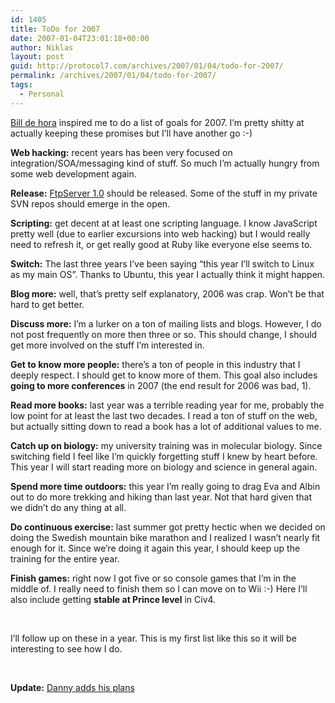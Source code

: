 ```yaml
---
id: 1405
title: ToDo for 2007
date: 2007-01-04T23:01:18+00:00
author: Niklas
layout: post
guid: http://protocol7.com/archives/2007/01/04/todo-for-2007/
permalink: /archives/2007/01/04/todo-for-2007/
tags:
  - Personal
---
```

<div class='microid-88c7614ff6ca856ab732adf772c9980bee371018'>
  <p>
    <a href="http://www.dehora.net/journal/2007/01/activity_list_for_2007.html">Bill de hora</a> inspired me to do a list of goals for 2007. I&#8217;m pretty shitty at actually keeping these promises but I&#8217;ll have another go :-)
  </p>
  
  <p>
    <strong>Web hacking:</strong> recent years has been very focused on integration/SOA/messaging kind of stuff. So much I&#8217;m actually hungry from some web development again.
  </p>
  
  <p>
    <strong>Release:</strong> <a href="http://cwiki.apache.org/FTPSERVER/">FtpServer 1.0</a> should be released. Some of the stuff in my private SVN repos should emerge in the open.
  </p>
  
  <p>
    <strong>Scripting:</strong> get decent at at least one scripting language. I know JavaScript pretty well (due to earlier excursions into web hacking) but I would really need to refresh it, or get really good at Ruby like everyone else seems to.
  </p>
  
  <p>
    <strong>Switch:</strong> The last three years I&#8217;ve been saying &#8220;this year I&#8217;ll switch to Linux as my main OS&#8221;. Thanks to Ubuntu, this year I actually think it might happen.
  </p>
  
  <p>
    <strong>Blog more:</strong> well, that&#8217;s pretty self explanatory, 2006 was crap. Won&#8217;t be that hard to get better.
  </p>
  
  <p>
    <strong>Discuss more:</strong> I&#8217;m a lurker on a ton of mailing lists and blogs. However, I do not post frequently on more then three or so. This should change, I should get more involved on the stuff I&#8217;m interested in.
  </p>
  
  <p>
    <strong>Get to know more people:</strong> there&#8217;s a ton of people in this industry that I deeply respect. I should get to know more of them. This goal also includes <strong>going to more conferences</strong> in 2007 (the end result for 2006 was bad, 1).
  </p>
  
  <p>
    <strong>Read more books:</strong> last year was a terrible reading year for me, probably the low point for at least the last two decades. I read a ton of stuff on the web, but actually sitting down to read a book has a lot of additional values to me.
  </p>
  
  <p>
    <strong>Catch up on biology:</strong> my university training was in molecular biology. Since switching field I feel like I&#8217;m quickly forgetting stuff I knew by heart before. This year I will start reading more on biology and science in general again.
  </p>
  
  <p>
    <strong>Spend more time outdoors:</strong> this year I&#8217;m really going to drag Eva and Albin out to do more trekking and hiking than last year. Not that hard given that we didn&#8217;t do any thing at all.
  </p>
  
  <p>
    <strong>Do continuous exercise:</strong> last summer got pretty hectic when we decided on doing the Swedish mountain bike marathon and I realized I wasn&#8217;t nearly fit enough for it. Since we&#8217;re doing it again this year, I should keep up the training for the entire year.
  </p>
  
  <p>
    <strong>Finish games:</strong> right now I got five or so console games that I&#8217;m in the middle of. I really need to finish them so I can move on to Wii :-) Here I&#8217;ll also include getting <strong>stable at Prince level</strong> in Civ4.
  </p>
  
  <p>
    &nbsp;
  </p>
  
  <p>
    I&#8217;ll follow up on these in a year. This is my first list like this so it will be interesting to see how I do.
  </p>
  
  <p>
    &nbsp;
  </p>
  
  <p>
    <strong>Update:</strong> <a href="http://dannyayers.com/2007/01/05/plans-for-2007">Danny adds his plans</a>
  </p>
</div>
